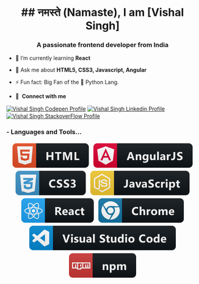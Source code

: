 <h1 align="center">## नमस्ते (Namaste), I am [Vishal Singh]</h1>
<h3 align="center">A passionate frontend developer from India</h3>

- 🌱 I’m currently learning **React** 

- 💬 Ask me about **HTML5, CSS3, Javascript, Angular**

- ⚡ Fun fact: Big Fan of the 🐍 Python Lang.

- 🔗 &nbsp;**Connect with me**
<p align="left">
<a href="https://codepen.io/vishalsingh119" target="blank"><img align="center" src="https://cdn.jsdelivr.net/npm/simple-icons@3.0.1/icons/dev-dot-to.svg" alt="Vishal Singh Codepen Profile" height="30" width="40" /></a>
<a href="https://www.linkedin.com/in/vishalsinghyadav" target="blank"><img align="center" src="https://raw.githubusercontent.com/rahuldkjain/github-profile-readme-generator/master/src/images/icons/Social/linked-in-alt.svg" alt="Vishal Singh Linkedin Profile" height="30" width="40" /></a>
<a href="https://stackoverflow.com/users/6863983/vishal-singh" target="blank"><img align="center" src="https://raw.githubusercontent.com/rahuldkjain/github-profile-readme-generator/master/src/images/icons/Social/stack-overflow.svg" alt="Vishal Singh StackoverFlow Profile" height="30" width="40" /></a>

### - Languages and Tools...

<p align="center">
  <!-- For more icons please follow  https://github.com/MikeCodesDotNET/ColoredBadges -->
  <img src="https://raw.githubusercontent.com/8bithemant/8bithemant/master/svg/dev/languages/html.svg" alt="html" style="vertical-align:top; margin:4px">
  <img src="https://raw.githubusercontent.com/MikeCodesDotNET/ColoredBadges/master/svg/dev/frameworks/angular.svg" alt="Angular" style="vertical-align:top; margin:4px">
  <img src="https://raw.githubusercontent.com/MikeCodesDotNET/ColoredBadges/master/svg/dev/languages/css3.svg" alt="css" style="vertical-align:top; margin:4px">
  <img src="https://raw.githubusercontent.com/8bithemant/8bithemant/master/svg/dev/languages/js.svg" alt="js" style="vertical-align:top; margin:4px">
  <img src="https://raw.githubusercontent.com/8bithemant/8bithemant/master/svg/dev/frameworks/react.svg" alt="react" style="vertical-align:top; margin:4px">
  <img src="https://raw.githubusercontent.com/8bithemant/8bithemant/master/svg/dev/misc/chrome.svg" alt="chrome" style="vertical-align:top; margin:4px">
  <img src="https://raw.githubusercontent.com/8bithemant/8bithemant/master/svg/dev/tools/visualstudio_code.svg" alt="vscode" style="vertical-align:top; margin:4px">
  <img src="https://raw.githubusercontent.com/MikeCodesDotNET/ColoredBadges/master/svg/dev/services/npm.svg" alt="vscode" style="vertical-align:top; margin:4px">
  
</p>
